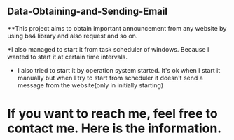 ## Data-Obtaining-and-Sending-Email

**This project aims to obtain important announcement from any website by using bs4 library and also request and so on.

*I also managed to start it from task scheduler of windows. Because I wanted to start it at certain time intervals. 
* I also tried to start it by operation system started. It's ok when I start it manually but when I try to start from scheduler it doesn't send a message from the website(only in initially starting)

# If you want to reach me, feel free to contact me. Here is the information.
